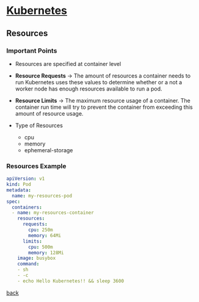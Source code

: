 
# [Kubernetes](./index)

## Resources

### Important Points

- Resources are specified at container level

- **Resource Requests** -> The amount of resources a container needs to run Kubernetes uses these values to determine whether or a not a worker node has enough resources available to run a pod.
- **Resource Limits** -> The maximum resource usage of a container. The container run time will try to prevent the container from exceeding this amount of resource usage.
- Type of Resources
  - cpu
  - memory
  - ephemeral-storage

### Resources Example

```yaml
apiVersion: v1
kind: Pod
metadata:
  name: my-resources-pod
spec:
  containers:
  - name: my-resources-container
    resources:
      requests:
        cpu: 250m
        memory: 64Mi
      limits:
        cpu: 500m
        memory: 128Mi
    image: busybox
    command:
    - sh
    - -c
    - echo Hello Kubernetes!! && sleep 3600
 ```
 [back](./)
